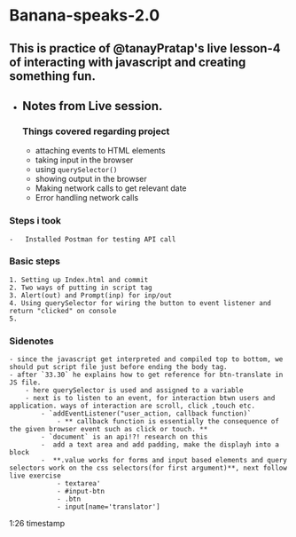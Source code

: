 # Banana-speaks-2.0
## This is practice of @tanayPratap's live lesson-4 of interacting with javascript and creating something fun.
-  ## Notes from Live session.
    ### Things covered regarding project
    -   attaching events to HTML elements
    -   taking input in the browser
    -   using `querySelector()`
    -   showing output in the browser
    -   Making network calls to get relevant date
    -   Error handling network calls 
### Steps i took
    -   Installed Postman for testing API call

### Basic steps
    1. Setting up Index.html and commit
    2. Two ways of putting in script tag
    3. Alert(out) and Prompt(inp) for inp/out
    4. Using querySelector for wiring the button to event listener and return "clicked" on console
    5.



### Sidenotes
    - since the javascript get interpreted and compiled top to bottom, we should put script file just before ending the body tag.
    - after `33.30` he explains how to get reference for btn-translate in JS file.
        - here querySelector is used and assigned to a variable
        - next is to listen to an event, for interaction btwn users and application. ways of interaction are scroll, click ,touch etc.
            - `addEventListener("user_action, callback function)`
                - ** callback function is essentially the consequence of the given browser event such as click or touch. **
            - `document` is an api!?! research on this
            -  add a text area and add padding, make the displayh into a block
            -  **.value works for forms and input based elements and query selectors work on the css selectors(for first argument)**, next follow live exercise
                - textarea'
                - #input-btn
                - .btn
                - input[name='translator']

1:26 timestamp